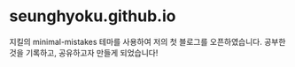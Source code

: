 # seunghyoku.github.io

지킬의 minimal-mistakes 테마를 사용하여 저의 첫 블로그를 오픈하였습니다.
공부한 것을 기록하고, 공유하고자 만들게 되었습니다!
